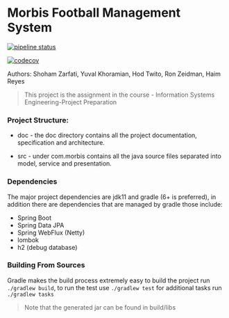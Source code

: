 # Morbis Football Management System

[![pipeline status](https://gitlab.com/Zshoham/morbis/badges/master/pipeline.svg)](https://gitlab.com/Zshoham/morbis/-/commits/master)

[![codecov](https://codecov.io/gl/Zshoham/Morbis/branch/master/graph/badge.svg?token=9Rm5sKYMsQ)](https://codecov.io/gl/Zshoham/Morbis)


Authors: Shoham Zarfati, Yuval Khoramian, Hod Twito, Ron Zeidman, Haim Reyes

> This project is the assignment in the course - Information Systems Engineering-Project Preparation

### Project Structure:

* doc - the doc directory contains all the project documentation, specification and 
architecture.

* src - under com.morbis contains all the java source files separated into model, service
and presentation.

### Dependencies

The major project dependencies are jdk11 and gradle (6+ is preferred), 
in addition there are dependencies that are managed by gradle
those include:
 - Spring Boot
 - Spring Data JPA
 - Spring WebFlux (Netty)
 - lombok
 - h2 (debug database)
 
 ### Building From Sources
 
 Gradle makes the build process extremely easy to build the project 
 run `./gradlew build`, to run the test use `./gradlew test`
 for additional tasks run `./gradlew tasks`
 
 > Note that the generated jar can be found in build/libs